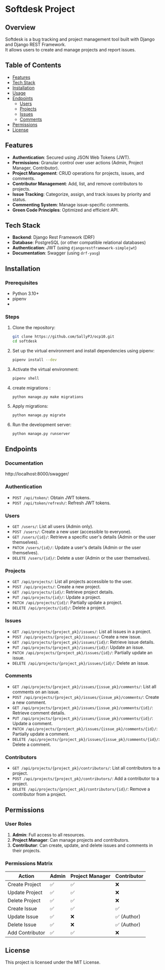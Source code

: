 # Softdesk Project

## Overview
Softdesk is a bug tracking and project management tool built with Django and Django REST Framework.  
It allows users to create and manage projects and report issues.
## Table of Contents

- [Features](#features)
- [Tech Stack](#tech-stack)
- [Installation](#installation)
- [Usage](#usage)
- [Endpoints](#endpoints)
  - [Users](#users)
  - [Projects](#projects)
  - [Issues](#issues)
  - [Comments](#comments)
- [Permissions](#permissions)
- [License](#license)


## Features
- **Authentication**: Secured using JSON Web Tokens (JWT).
- **Permissions**: Granular control over user actions (Admin, Project Manager, Contributor).
- **Project Management**: CRUD operations for projects, issues, and comments.
- **Contributor Management**: Add, list, and remove contributors to projects.
- **Issue Tracking**: Categorize, assign, and track issues by priority and status.
- **Commenting System**: Manage issue-specific comments.
- **Green Code Principles**: Optimized and efficient API.

## Tech Stack
- **Backend**: Django Rest Framework (DRF)
- **Database**: PostgreSQL (or other compatible relational databases)
- **Authentication**: JWT (using `djangorestframework-simplejwt`)
- **Documentation**: Swagger (using `drf-yasg`)

## Installation

### Prerequisites
- Python 3.10+
- pipenv
- 
### Steps
1. Clone the repository:
    ```bash
    git clone https://github.com/SallyPJ/ocp10.git
    cd softdesk
    ```
2. Set up the virtual environment and install dependencies using pipenv:
    ```bash
    pipenv install --dev
    ```
3. Activate the virtual environment:
    ```bash
    pipenv shell
    ```
4. create migrations :
    ```env
    python manage.py make migrations
    ```
5. Apply migrations:
    ```bash
    python manage.py migrate
    ```
6. Run the development server:
    ```bash
    python manage.py runserver
    ```

## Endpoints

### Documentation

http://localhost:8000/swagger/

### Authentication
- `POST /api/token/`: Obtain JWT tokens.
- `POST /api/token/refresh/`: Refresh JWT tokens.

### Users
- `GET /users/`: List all users (Admin only).
- `POST /users/`: Create a new user (accessible to everyone).
- `GET /users/{id}/`: Retrieve a specific user's details (Admin or the user themselves).
- `PATCH /users/{id}/`: Update a user's details (Admin or the user themselves).
- `DELETE /users/{id}/`: Delete a user (Admin or the user themselves).
### Projects
- `GET /api/projects/`: List all projects accessible to the user.
- `POST /api/projects/`: Create a new project.
- `GET /api/projects/{id}/`: Retrieve project details.
- `PUT /api/projects/{id}/`: Update a project.
- `PATCH /api/projects/{id}/`: Partially update a project.
- `DELETE /api/projects/{id}/`: Delete a project.

### Issues
- `GET /api/projects/{project_pk}/issues/`: List all issues in a project.
- `POST /api/projects/{project_pk}/issues/`: Create a new issue.
- `GET /api/projects/{project_pk}/issues/{id}/`: Retrieve issue details.
- `PUT /api/projects/{project_pk}/issues/{id}/`: Update an issue.
- `PATCH /api/projects/{project_pk}/issues/{id}/`: Partially update an issue.
- `DELETE /api/projects/{project_pk}/issues/{id}/`: Delete an issue.

### Comments
- `GET /api/projects/{project_pk}/issues/{issue_pk}/comments/`: List all comments on an issue.
- `POST /api/projects/{project_pk}/issues/{issue_pk}/comments/`: Create a new comment.
- `GET /api/projects/{project_pk}/issues/{issue_pk}/comments/{id}/`: Retrieve comment details.
- `PUT /api/projects/{project_pk}/issues/{issue_pk}/comments/{id}/`: Update a comment.
- `PATCH /api/projects/{project_pk}/issues/{issue_pk}/comments/{id}/`: Partially update a comment.
- `DELETE /api/projects/{project_pk}/issues/{issue_pk}/comments/{id}/`: Delete a comment.

### Contributors
- `GET /api/projects/{project_pk}/contributors/`: List all contributors to a project.
- `POST /api/projects/{project_pk}/contributors/`: Add a contributor to a project.
- `DELETE /api/projects/{project_pk}/contributors/{id}/`: Remove a contributor from a project.

## Permissions

### User Roles
1. **Admin**: Full access to all resources.
2. **Project Manager**: Can manage projects and contributors.
3. **Contributor**: Can create, update, and delete issues and comments in their projects.

### Permissions Matrix
| Action                 | Admin       | Project Manager | Contributor |
|------------------------|-------------|-----------------|-------------|
| Create Project         | ✅          | ✅              | ❌          |
| Update Project         | ✅          | ✅              | ❌          |
| Delete Project         | ✅          | ✅              | ❌          |
| Create Issue           | ✅          | ✅              | ✅          |
| Update Issue           | ✅          | ❌              | ✅ (Author) |
| Delete Issue           | ✅          | ❌              | ✅ (Author) |
| Add Contributor        | ✅          | ✅              | ❌          |



## License
This project is licensed under the MIT License.

